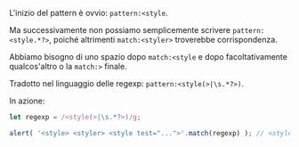 
L'inizio del pattern è ovvio: `pattern:<style`.

Ma successivamente non possiamo semplicemente scrivere `pattern:<style.*?>`, poiché altrimenti `match:<styler>` troverebbe corrispondenza.

Abbiamo bisogno di uno spazio dopo `match:<style` e dopo facoltativamente qualcos'altro o la `match:>` finale.

Tradotto nel linguaggio delle regexp: `pattern:<style(>|\s.*?>)`.

In azione:

```js run
let regexp = /<style(>|\s.*?>)/g;

alert( '<style> <styler> <style test="...">'.match(regexp) ); // <style>, <style test="...">
```
